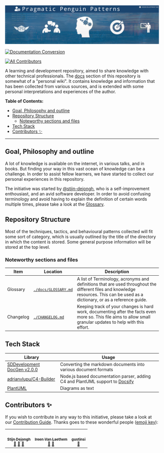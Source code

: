 ![./src/pp_open-learning.png](./src/pp_open-learning.png)

[![Documentation Conversion](https://github.com/sddevelopment-be/penguin-programming/actions/workflows/document_conversion.yml/badge.svg)](https://github.com/sddevelopment-be/penguin-programming/actions/workflows/document_conversion.yml)
<!-- ALL-CONTRIBUTORS-BADGE:START - Do not remove or modify this section -->
[![All Contributors](https://img.shields.io/badge/all_contributors-3-orange.svg?style=flat-square)](#contributors-)
<!-- ALL-CONTRIBUTORS-BADGE:END -->



A learning and development repository, aimed to share knowledge with other technical professionals.
The [docs](./docs) section of this repository is somewhat of a "personal wiki". It contains knowledge and
information that has been collected from various sources, and is extended with some personal interpretations and experiences of the author.  

**Table of Contents:**

<!-- vim-markdown-toc GitLab -->

* [Goal, Philosophy and outline](#goal-philosophy-and-outline)
* [Repository Structure](#repository-structure)
  * [Noteworthy sections and files](#noteworthy-sections-and-files)
* [Tech Stack](#tech-stack)
* [Contributors ✨](#contributors-)

<!-- vim-markdown-toc -->

----

## Goal, Philosophy and outline

A lot of knowledge is available on the internet, in various talks, and in books.
But finding your way in this vast ocean of knowledge can be a challenge.
In order to assist fellow learners, we have started to collect our personal experiences in this repository.

The initiative was started by [@stijn-dejongh](https://github.com/stijn-Dejongh), who is a self-improvement enthousiast, and an avid software developer.
In order to avoid confusing terminology and avoid having to explain the definition of certain words multiple times, please take a look at the [Glossary](<./docs/0 Glossary>).

## Repository Structure

Most of the techniques, tactics, and behavioural patterns collected will fit some sort of category, which is usually outlined by the title of the directory in which the content is stored.
Some general purpose information will be stored at the top level.

### Noteworthy sections and files
| Item | Location | Description |
|---|---|---|
| Glossary | [`./docs/GLOSSARY.md`](<./docs/0 Glossary>) | A list of Terminology, acronyms and definitions that are used throughout the different files and knowledge resources. This can be used as a dictionary, or as a reference guide.
| Changelog | [`./CHANGELOG.md`](./CHANGELOG.md) | Keeping track of your changes is hard work, documenting after the facts even more so. This file aims to allow small granular updates to help with this effort. 


## Tech Stack

| Library | Usage |
|---|---|
| [SDDevelopment DocGen v2.0.0](https://github.com/sddevelopment-be/document-generation) | Converting the markdown documents into various document formats |
| [adrianvlupu/C4-Builder](https://adrianvlupu.github.io/C4-Builder) | Node.js based documentation parser, adding C4 and PlantUML support to [Docsify](https://docsify.js.org/#/) |
| [PlantUML](https://plantuml.com/) | Diagrams as text |


## Contributors ✨

If you wish to contribute in any way to this initiative, please take a look at our [Contribution Guide](./CONTRIBUTING.md).
Thanks goes to these wonderful people ([emoji key](https://allcontributors.org/docs/en/emoji-key)):

<!-- ALL-CONTRIBUTORS-LIST:START - Do not remove or modify this section -->
<!-- prettier-ignore-start -->
<!-- markdownlint-disable -->
<table>
  <tr>
    <td align="center"><a href="http://sddevelopment.be/"><img src="https://avatars.githubusercontent.com/u/25401297?v=4?s=100" width="100px;" alt=""/><br /><sub><b>Stijn Dejongh</b></sub></a><br /><a href="#tool-stijn-dejongh" title="Tools">🔧</a> <a href="https://github.com/sddevelopment-be/penguin-programming/commits?author=stijn-dejongh" title="Documentation">📖</a> <a href="#design-stijn-dejongh" title="Design">🎨</a></td>
    <td align="center"><a href="https://github.com/IreenVL"><img src="https://avatars.githubusercontent.com/u/50783418?v=4?s=100" width="100px;" alt=""/><br /><sub><b>Ireen Van Laethem</b></sub></a><br /><a href="#ideas-IreenVL" title="Ideas, Planning, & Feedback">🤔</a> <a href="https://github.com/sddevelopment-be/penguin-programming/pulls?q=is%3Apr+reviewed-by%3AIreenVL" title="Reviewed Pull Requests">👀</a></td>
    <td align="center"><a href="https://github.com/gustinsi"><img src="https://avatars.githubusercontent.com/u/73937666?v=4?s=100" width="100px;" alt=""/><br /><sub><b>gustinsi</b></sub></a><br /><a href="https://github.com/sddevelopment-be/penguin-programming/pulls?q=is%3Apr+reviewed-by%3Agustinsi" title="Reviewed Pull Requests">👀</a></td>
  </tr>
</table>

<!-- markdownlint-restore -->
<!-- prettier-ignore-end -->


